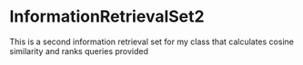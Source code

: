 # InformationRetrievalSet2
This is a second information retrieval set for my class that calculates cosine similarity and ranks queries provided 
